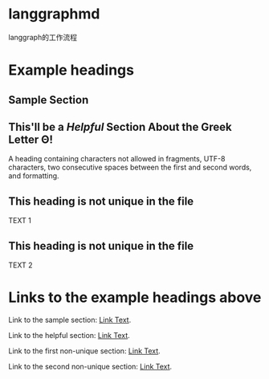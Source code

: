 # langgraphmd
langgraph的工作流程
# Example headings

## Sample Section

## This'll be a _Helpful_ Section About the Greek Letter Θ!
A heading containing characters not allowed in fragments, UTF-8 characters, two consecutive spaces between the first and second words, and formatting.

## This heading is not unique in the file

TEXT 1

## This heading is not unique in the file

TEXT 2

# Links to the example headings above

Link to the sample section: [
Link Text](#sample-section
).

Link to the helpful section: [
Link Text](#thisll-be-a-helpful-section-about-the-greek-letter-Θ
).

Link to the first non-unique section: [
Link Text](#this-heading-is-not-unique-in-the-file
).

Link to the second non-unique section: [
Link Text](#this-heading-is-not-unique-in-the-file-1
).
